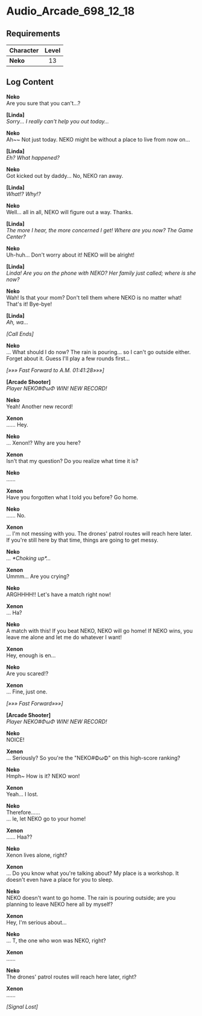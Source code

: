 # Audio_Arcade_698_12_18
## Requirements
|Character|Level|
|---------|:---:|
|**Neko** | 13  |

## Log Content
**Neko**<br>
Are you sure that you can't...?

**[Linda]**<br>
*Sorry... I really can't help you out today...*

**Neko**<br>
Ah\~\~ Not just today. NEKO might be without a place to live from now on...

**[Linda]**<br>
*Eh? What happened?*

**Neko**<br>
Got kicked out by daddy... No, NEKO ran away.

**[Linda]**<br>
*What!? Why!?*

**Neko**<br>
Well... all in all, NEKO will figure out a way. Thanks.

**[Linda]**<br>
*The more I hear, the more concerned I get! Where are you now? The Game Center?*

**Neko**<br>
Uh\-huh... Don't worry about it! NEKO will be alright!

**[Linda]**<br>
*Linda! Are you on the phone with NEKO? Her family just called; where is she now?*

**Neko**<br>
Wah! Is that your mom? Don't tell them where NEKO is no matter what! That's it! Bye\-bye!

**[Linda]**<br>
*Ah, wa...*

*[Call Ends]*

**Neko**<br>
... What should I do now? The rain is pouring... so I can't go outside either.<br>
Forget about it. Guess I'll play a few rounds first...

*[»»» Fast Forward to A.M. 01:41:28»»»]*

**[Arcade Shooter]**<br>
*Player NEKO\#ΦωΦ WIN! NEW RECORD!*

**Neko**<br>
Yeah! Another new record!

**Xenon**<br>
...... Hey.

**Neko**<br>
... Xenon!? Why are you here?

**Xenon**<br>
Isn't that my question? Do you realize what time it is?

**Neko**<br>
......

**Xenon**<br>
Have you forgotten what I told you before? Go home.

**Neko**<br>
...... No.

**Xenon**<br>
... I'm not messing with you. The drones' patrol routes will reach here later. If you're still here by that time, things are going to get messy.

**Neko**<br>
*... \*Choking up\*...*

**Xenon**<br>
Ummm... Are you crying?

**Neko**<br>
ARGHHHH!! Let's have a match right now!

**Xenon**<br>
... Ha?

**Neko**<br>
A match with this! If you beat NEKO, NEKO will go home! If NEKO wins, you leave me alone and let me do whatever I want!

**Xenon**<br>
Hey, enough is en...

**Neko**<br>
Are you scared!?

**Xenon**<br>
... Fine, just one.

*[»»» Fast Forward»»»]*

**[Arcade Shooter]**<br>
*Player NEKO\#ΦωΦ WIN! NEW RECORD!*

**Neko**<br>
NOICE!

**Xenon**<br>
... Seriously? So you're the "NEKO\#ΦωΦ" on this high\-score ranking?

**Neko**<br>
Hmph\~ How is it? NEKO won!

**Xenon**<br>
Yeah... I lost.

**Neko**<br>
Therefore......<br>
... le, let NEKO go to your home!

**Xenon**<br>
...... Haa??

**Neko**<br>
Xenon lives alone, right?

**Xenon**<br>
... Do you know what you're talking about? My place is a workshop. It doesn't even have a place for you to sleep.

**Neko**<br>
NEKO doesn't want to go home. The rain is pouring outside; are you planning to leave NEKO here all by myself?

**Xenon**<br>
Hey, I'm serious about...

**Neko**<br>
... T, the one who won was NEKO, right?

**Xenon**<br>
......

**Neko**<br>
The drones' patrol routes will reach here later, right?

**Xenon**<br>
......

*[Signal Lost]*